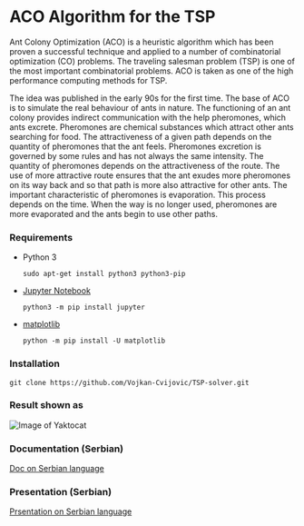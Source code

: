 # ACO Algorithm for the TSP

Ant Colony Optimization (ACO) is a heuristic algorithm which has been proven a 
successful technique and applied to a number of combinatorial optimization (CO) problems. 
The traveling salesman problem (TSP) is one of the most important combinatorial problems. 
ACO is taken as one of the high performance computing methods for TSP.

The idea was published in the early 90s for the first time. The
base of ACO is to simulate the real behaviour of
ants in nature. The functioning of an ant colony
provides indirect communication with the help
pheromones, which ants excrete. Pheromones are
chemical substances which attract other ants
searching for food. The attractiveness of a given
path depends on the quantity of pheromones that
the ant feels. Pheromones excretion is governed by
some rules and has not always the same intensity.
The quantity of pheromones depends on the
attractiveness of the route. The use of more
attractive route ensures that the ant exudes more
pheromones on its way back and so that path is
more also attractive for other ants. The important
characteristic of pheromones is evaporation. This
process depends on the time. When the way is no
longer used, pheromones are more evaporated and
the ants begin to use other paths. 

### Requirements

*  Python 3

    ```sudo apt-get install python3 python3-pip```
*  [Jupyter Notebook](https://jupyter.org/)
  
    ```python3 -m pip install jupyter```
* [matplotlib](https://matplotlib.org/3.1.1/users/installing.html)
  
    ```python -m pip install -U matplotlib```

### Installation

  ```git clone https://github.com/Vojkan-Cvijovic/TSP-solver.git```

### Result shown as

![Image of Yaktocat](https://github.com/Vojkan-Cvijovic/TSP-solver/blob/master/result.png?raw=true)


### Documentation (Serbian)

[Doc on Serbian language](https://github.com/Vojkan-Cvijovic/TSP-solver/blob/master/documentation/OptimizacijaKolonijomMrava.pdf)


### Presentation (Serbian)

[Prsentation on Serbian language](https://github.com/Vojkan-Cvijovic/TSP-solver/blob/master/presentation/OptimizacijaKolonijomMrava.pdf)

















